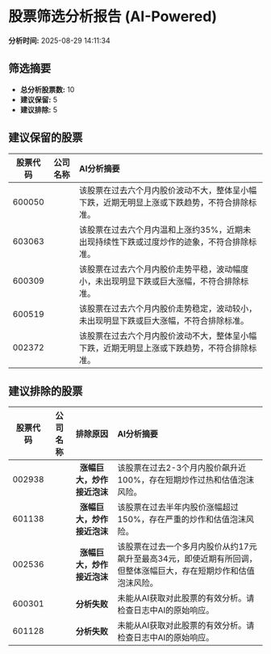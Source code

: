 # 股票筛选分析报告 (AI-Powered)

**分析时间:** 2025-08-29 14:11:34

## 筛选摘要

- **总分析股票数:** 10
- **建议保留:** 5
- **建议排除:** 5

## 建议保留的股票

| 股票代码 | 公司名称 | AI分析摘要 |
|:---:|:---:|:---|
| 600050 |  | 该股票在过去六个月内股价波动不大，整体呈小幅下跌，近期无明显上涨或下跌趋势，不符合排除标准。 |
| 603063 |  | 该股票在过去六个月内温和上涨约35%，近期未出现持续性下跌或过度炒作的迹象，不符合排除标准。 |
| 600309 |  | 该股票在过去六个月内股价走势平稳，波动幅度小，未出现明显下跌或巨大涨幅，不符合排除标准。 |
| 600519 |  | 该股票在过去六个月内股价走势稳定，波动较小，未出现明显下跌或巨大涨幅，不符合排除标准。 |
| 002372 |  | 该股票在过去六个月内股价波动不大，整体呈小幅下跌，近期无明显上涨或下跌趋势，不符合排除标准。 |

## 建议排除的股票

| 股票代码 | 公司名称 | 排除原因 | AI分析摘要 |
|:---:|:---:|:---:|:---|
| 002938 |  | **涨幅巨大，炒作接近泡沫** | 该股票在过去2-3个月内股价飙升近100%，存在短期炒作过热和估值泡沫风险。 |
| 601138 |  | **涨幅巨大，炒作接近泡沫** | 该股票在过去半年内股价涨幅超过150%，存在严重的炒作和估值泡沫风险。 |
| 002536 |  | **涨幅巨大，炒作接近泡沫** | 该股票在过去一个多月内股价从约17元飙升至最高34元，即使近期有所回调，但整体涨幅巨大，存在短期炒作和估值泡沫风险。 |
| 600301 |  | **分析失败** | 未能从AI获取对此股票的有效分析。请检查日志中AI的原始响应。 |
| 601128 |  | **分析失败** | 未能从AI获取对此股票的有效分析。请检查日志中AI的原始响应。 |
